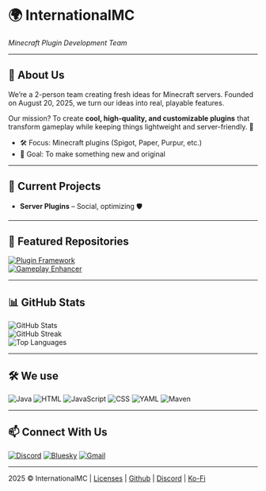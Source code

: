 # 🌍 InternationalMC

*Minecraft Plugin Development Team*

---

## 👋 About Us
We’re a 2-person team creating fresh ideas for Minecraft servers. Founded on August 20, 2025, we turn our ideas into real, playable features.

Our mission? To create **cool, high-quality, and customizable plugins** that transform gameplay while keeping things lightweight and server-friendly. 🚀

- 🛠 Focus: Minecraft plugins (Spigot, Paper, Purpur, etc.)
- 🎯 Goal: To make something new and original

---

## 🔨 Current Projects
- **Server Plugins** – Social, optimizing 🛡️  

---

## 🌟 Featured Repositories
[![Plugin Framework](https://github-readme-stats.vercel.app/api/pin/?username=InternationalMC&repo=Valentines&theme=tokyonight)](https://github.com/InternationalMC/Valentines)  
[![Gameplay Enhancer](https://github-readme-stats.vercel.app/api/pin/?username=InternationalMC&repo=Reviews&theme=tokyonight)](https://github.com/InternationalMC/Reviews)

---

## 📊 GitHub Stats
![GitHub Stats](https://github-readme-stats.vercel.app/api?username=InternationalMC&show_icons=true&theme=tokyonight&count_private=true)  
![GitHub Streak](https://github-readme-streak-stats.herokuapp.com/?user=InternationalMC&theme=tokyonight)  
![Top Languages](https://github-readme-stats.vercel.app/api/top-langs/?username=InternationalMC&layout=compact&theme=tokyonight)

---

## 🛠️ We use
![Java](https://img.shields.io/badge/Java-%23ED8B00?style=for-the-badge&logo=openjdk&logoColor=white)
![HTML](https://img.shields.io/badge/HTML-%23E34F26?style=for-the-badge&logo=html5&logoColor=white)
![JavaScript](https://img.shields.io/badge/JavaScript-F7DF1E?style=for-the-badge&logo=javascript&logoColor=000)
![CSS](https://img.shields.io/badge/CSS-639?style=for-the-badge&logo=css&logoColor=fff)
![YAML](https://img.shields.io/badge/YAML-CB171E?style=for-the-badge&logo=yaml&logoColor=fff)
![Maven](https://img.shields.io/badge/Maven-C71A36?style=for-the-badge&logo=apachemaven&logoColor=white)

---

## 📫 Connect With Us
[![Discord](https://img.shields.io/badge/Discord-5865F2?style=for-the-badge&logo=discord&logoColor=white)](https://internationalmc.pages.dev/discord)
[![Bluesky](https://img.shields.io/badge/Bluesky-0285FF?style=for-the-badge&logo=bluesky&logoColor=fff)](https://bsky.app/profile/internationalmc.bsky.social)
[![Gmail](https://img.shields.io/badge/Gmail-D14836?style=for-the-badge&logo=gmail&logoColor=white)](mailto:internationalmc.dev@gmail.com)

---

2025 © InternationalMC | [Licenses](https://github.com/internationalmc/Licenses) | [Github](internationalmc.pages.dev/terms) | [Discord](https://internationalmc.pages.dev/discord) | [Ko-Fi](https://ko-fi.com/internationalmc)

